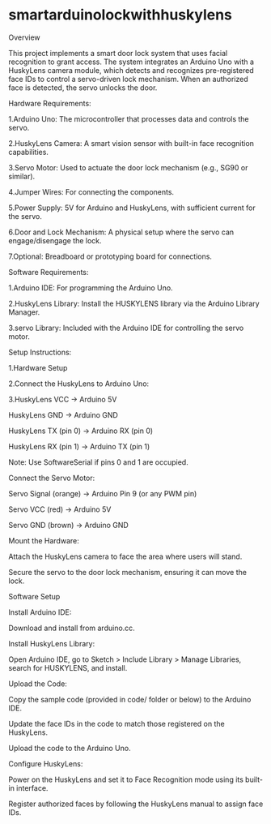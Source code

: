 # smartarduinolockwithhuskylens

Overview

This project implements a smart door lock system that uses facial recognition to grant access. The system integrates an Arduino Uno with a HuskyLens camera module, which detects and recognizes pre-registered face IDs to control a servo-driven lock mechanism. When an authorized face is detected, the servo unlocks the door.

Hardware Requirements:

1.Arduino Uno: The microcontroller that processes data and controls the servo.

2.HuskyLens Camera: A smart vision sensor with built-in face recognition capabilities.

3.Servo Motor: Used to actuate the door lock mechanism (e.g., SG90 or similar).

4.Jumper Wires: For connecting the components.

5.Power Supply: 5V for Arduino and HuskyLens, with sufficient current for the servo.

6.Door and Lock Mechanism: A physical setup where the servo can engage/disengage the lock.

7.Optional: Breadboard or prototyping board for connections.


Software Requirements:

1.Arduino IDE: For programming the Arduino Uno.

2.HuskyLens Library: Install the HUSKYLENS library via the Arduino Library Manager.

3.servo Library: Included with the Arduino IDE for controlling the servo motor.

Setup Instructions:

1.Hardware Setup

2.Connect the HuskyLens to Arduino Uno:

3.HuskyLens VCC → Arduino 5V



HuskyLens GND → Arduino GND



HuskyLens TX (pin 0) → Arduino RX (pin 0)



HuskyLens RX (pin 1) → Arduino TX (pin 1)



Note: Use SoftwareSerial if pins 0 and 1 are occupied.



Connect the Servo Motor:





Servo Signal (orange) → Arduino Pin 9 (or any PWM pin)



Servo VCC (red) → Arduino 5V



Servo GND (brown) → Arduino GND



Mount the Hardware:





Attach the HuskyLens camera to face the area where users will stand.



Secure the servo to the door lock mechanism, ensuring it can move the lock.

Software Setup





Install Arduino IDE:





Download and install from arduino.cc.



Install HuskyLens Library:





Open Arduino IDE, go to Sketch > Include Library > Manage Libraries, search for HUSKYLENS, and install.



Upload the Code:





Copy the sample code (provided in code/ folder or below) to the Arduino IDE.



Update the face IDs in the code to match those registered on the HuskyLens.



Upload the code to the Arduino Uno.



Configure HuskyLens:





Power on the HuskyLens and set it to Face Recognition mode using its built-in interface.



Register authorized faces by following the HuskyLens manual to assign face IDs.


